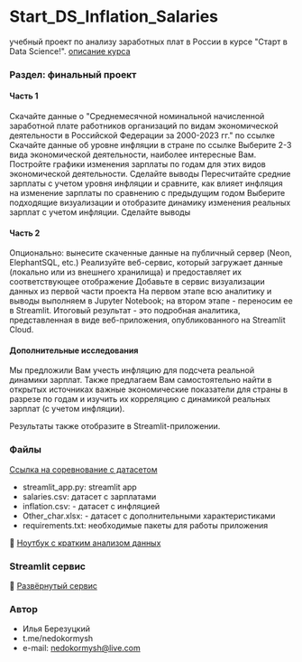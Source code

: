 # Start_DS_Inflation_Salaries
учебный проект по анализу заработных плат в России в курсе "Старт в Data Science!".
[описание курса](https://stepik.org/course/194633/info)

### Раздел: финальный проект

#### Часть 1
Скачайте данные о "Среднемесячной номинальной начисленной заработной плате работников организаций по видам экономической деятельности в Российской Федерации за 2000-2023 гг." по ссылке
Скачайте данные об уровне инфляции в стране по ссылке
Выберите 2-3 вида экономической деятельности, наиболее интересные Вам. Постройте графики изменения зарплаты по годам для этих видов экономической деятельности. Сделайте выводы
Пересчитайте средние зарплаты с учетом уровня инфляции и сравните, как влияет инфляция на изменение зарплаты по сравнению с предыдущим годом
Выберите подходящие визуализации и отобразите динамику изменения реальных зарплат с учетом инфляции. Сделайте выводы

#### Часть 2
Опционально: вынесите скаченные данные на публичный сервер (Neon, ElephantSQL, etc.)
Реализуйте веб-сервис, который загружает данные (локально или из внешнего хранилища) и предоставляет их соответствующее отображение
Добавьте в сервис визуализации данных из первой части проекта
На первом этапе всю аналитику и выводы выполняем в Jupyter Notebook; на втором этапе - переносим ее в Streamlit.
Итоговый результат - это подробная аналитика, представленная в виде веб-приложения, опубликованного на Streamlit Cloud.

#### Дополнительные исследования
Мы предложили Вам учесть инфляцию для подсчета реальной динамики зарплат. Также предлагаем Вам самостоятельно найти в открытых источниках важные экономические показатели для страны в разрезе по годам и изучить их корреляцию с динамикой реальных зарплат (с учетом инфляции). 

Результаты также отобразите в Streamlit-приложении.

### Файлы
[Ссылка на соревнование с датасетом](https://www.kaggle.com/competitions/playground-series-s4e4/data)
- streamlit_app.py: streamlit app
- salaries.csv: датасет с зарплатами
- inflation.csv: - датасет с инфляцией
- Other_char.xlsx: - датасет с дополнительными характеристиками
- requirements.txt: необходимые пакеты для работы приложения

🔭 [Ноутбук с кратким анализом данных](https://github.com/nedokormysh/Start_DS_Inflation_Salaries/blob/main/Start_DS_final.ipynb)

### Streamlit сервис
🔭 [Развёрнутый сервис](https://startdsinflationsalaries-14042024.streamlit.app/) 

### Автор 
* Илья Березуцкий
* t.me/nedokormysh
* e-mail: nedokormysh@live.com
